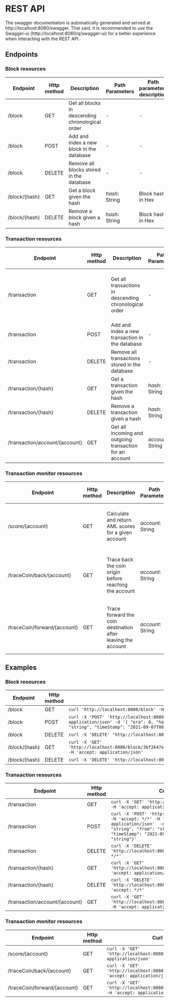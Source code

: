 # REST API 

The swagger documentation is automatically generated and served at http://localhost:8080/swagger. 
That said, it is recommended to use the Swagger-ui (http://localhost:8080/q/swagger-ui) for 
a better experience when interacting with the REST API.

## Endpoints

### Block resources

| Endpoint | Http method | Description | Path Parameters | Path parameters description | Query Parameters | Query parameters description |
| --- | --- | --- | --- | --- | --- | --- |
| /block | GET | Get all blocks in descending chronological order | - | - | - | - |
| /block | POST | Add and index a new block in the database | - | - | - | -| 
| /block | DELETE | Remove all blocks stored in the database | - | - | - | - |
| /block/{hash} | GET | Get a block given the hash | *hash*: String | Block hash in Hex | - | - | 
| /block/{hash} | DELETE | Remove a block given a hash | *hash*: String | Block hash in Hex | - | - | 

### Transaction resources

| Endpoint | Http method | Description | Path Parameters | Path parameters description | Query Parameters | Query parameters description |
| --- | --- | --- | --- | --- | --- | --- |
| /transaction | GET | Get all transactions in descending chronological order | - | - | *fromAccount*: String / *toAccount*: String | Optional parameters to filter transactions outgoing *fromAccount* or incomig *toAccount*  |
| /transaction | POST | Add and index a new transaction in the database | - | - | - | -| 
| /transaction | DELETE | Remove all transactions stored in the database | - | - | - | - |
| /transaction/{hash} | GET | Get a transaction given the hash | *hash*: String | Transaction hash in Hex | - | - | 
| /transaction/{hash} | DELETE | Remove a transaction given a hash | *hash*: String | Transaction hash in Hex | - | - | 
| /transaction/account/{account} | GET | Get all incoming and outgoing transaction for an account | *account*: String | Account hash in Hex preceded by *account-hash* string | - | - | 

### Transaction monitor resources
| Endpoint | Http method | Description | Path Parameters | Path parameters description | Query Parameters | Query parameters description |
| --- | --- | --- | --- | --- | --- | --- |
| /score/{account} | GET | Calculate and return AML scores for a given account  | *account*: String | Account hash in Hex preceded by *account-hash* string | *date*: date format yyyy-MM-dd'T'HH:mm:ss.SSS | Optional date parameter specifying an asof date for the analysis |
| /traceCoin/back/{account} | GET | Trace back the coin origin before reaching the account | *account*: String | Account hash in Hex preceded by *account-hash* string | *fromDate*/*toDate*: date format yyyy-MM-dd'T'HH:mm:ss.SSS | Optional date parameters specifying the time period to run the analysis |
| /traceCoin/forward/{account} | GET | Trace forward the coin destination after leaving the account | *account*: String | Account hash in Hex preceded by *account-hash* string | *fromDate*/*toDate*: date format yyyy-MM-dd'T'HH:mm:ss.SSS | Optional date parameters specifying the time period to run the analysis |

## Examples

### Block resources

| Endpoint | Http method | Curl example |
| --- | --- | --- |
| /block | GET | ```curl 'http://localhost:8080/block' -H 'accept: application/json'``` |
| /block | POST | ```curl -X 'POST' 'http://localhost:8080/block' -H 'accept: */*' -H 'Content-Type: application/json' -d '{ "era": 0, "hash": "string", "height": 0, "parent": "string", "root": "string", "timeStamp": "2021-09-07T00:00:00.000+0000", "validator": "string"}' ``` |
| /block | DELETE | ```curl -X 'DELETE' 'http://localhost:8080/block' -H 'accept: */*' ```| 
| /block/{hash} | GET | ```curl -X 'GET' 'http://localhost:8080/block/3bf2647edb5743ef449c3523b37c0124f61093222d0efcfeeca0a70255aec038' -H 'accept: application/json'``` |
| /block/{hash} | DELETE | ``` curl -X 'DELETE' 'http://localhost:8080/block/string' -H 'accept: */*' ```|

### Transaction resources

| Endpoint | Http method | Curl example |
| --- | --- | --- |
| /transaction | GET | ```curl -X 'GET' 'http://localhost:8080/transaction' -H 'accept: application/json' ``` |
| /transaction | POST | ``` curl -X 'POST' 'http://localhost:8080/transaction' -H 'accept: */*' -H 'Content-Type: application/json'  -d '{"amount": 0, "blockHash": "string", "from": "string", "hash": "string", "timeStamp": "2021-09-07T00:00:00.000+0000", "to": "string"}' ```|
| /transaction | DELETE | ```curl -X 'DELETE' 'http://localhost:8080/transaction' -H 'accept: */*' ```| 
| /transaction/{hash} | GET | ```curl -X 'GET' 'http://localhost:8080/transaction/<HERE>' -H 'accept: application/json'``` |
| /transaction/{hash} | DELETE | ``` curl -X 'DELETE' 'http://localhost:8080/transaction/string' -H 'accept: */*' ```|
| /transaction/account/{account} | GET | ```curl -X 'GET' 'http://localhost:8080/transaction/account/<HERE>' -H 'accept: application/json'```  |

### Transaction monitor resources

| Endpoint | Http method | Curl example| 
| --- | --- | --- | 
| /score/{account} | GET | ```curl -X 'GET' 'http://localhost:8080/score/<HERE>' -H 'accept: application/json'```| 
| /traceCoin/back/{account} | GET |  ```curl -X 'GET' 'http://localhost:8080/traceCoin/back/<HERE>' -H 'accept: application/json' ```|
| /traceCoin/forward/{account} | GET |  ```curl -X 'GET' 'http://localhost:8080/traceCoin/forward/<HERE>' -H 'accept: application/json' ```|
